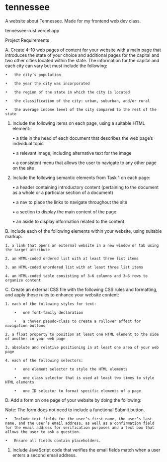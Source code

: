 # tennessee
A website about Tennessee. Made for my frontend web dev class.  

tennessee-rust.vercel.app  

Project Requirements

A. Create 4–10 web pages of content for your website with a main page that introduces the state of your choice and additional pages for the capital and two other cities located within the state. The information for the capital and each city can vary but must include the following:

    •   the city’s population

    •   the year the city was incorporated

    •   the region of the state in which the city is located

    •   the classification of the city: urban, suburban, and/or rural

    •   the average income level of the city compared to the rest of the state

1. Include the following items on each page, using a suitable HTML element:

    •   a title in the head of each document that describes the web page’s individual topic

    •   a relevant image, including alternative text for the image

    •   a consistent menu that allows the user to navigate to any other page on the site

2. Include the following semantic elements from Task 1 on each page:

    •   a header containing introductory content (pertaining to the document as a whole or a particular section of a document)

    •   a nav to place the links to navigate throughout the site

    •   a section to display the main content of the page

    •   an aside to display information related to the content

B. Include each of the following elements within your website, using suitable markup:

    1. a link that opens an external website in a new window or tab using the target attribute

    2. an HTML-coded ordered list with at least three list items

    3. an HTML-coded unordered list with at least three list items

    4. an HTML-coded table consisting of 3–6 columns and 3–6 rows to organize content

C. Create an external CSS file with the following CSS rules and formatting, and apply these rules to enhance your website content:

    1. each of the following styles for text:

        •   one font-family declaration

        •   a :hover pseudo-class to create a rollover effect for navigation buttons

    2. a float property to position at least one HTML element to the side of another in your web page

    3. absolute and relative positioning in at least one area of your web page

    4. each of the following selectors:

        •   one element selector to style the HTML elements

        •   one class selector that is used at least two times to style HTML elements

        •   one ID selector to format specific elements of a page

D. Add a form on one page of your website by doing the following:

Note: The form does not need to include a functional Submit button.

    •   Include text fields for the user’s first name, the user’s last name, and the user’s email address, as well as a confirmation field for the email address for verification purposes and a text box that allows the user to ask a question.

    •   Ensure all fields contain placeholders.

1. Include JavaScript code that verifies the email fields match when a user enters a second email address.
